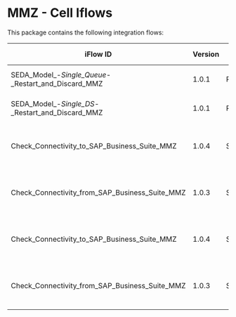 # MMZ - Cell Iflows

This package contains the following integration flows:


<!-- IFLOW_TABLE_START -->
| iFlow ID      | Version | Sender        | Receiver      | Description                        | Details Link |
| ------------- | ------- | ------------- | ------------- | ---------------------------------- | ------------ |
| SEDA_Model_-_Single_Queue_-_Restart_and_Discard_MMZ | 1.0.1 | Postman | Dummy | Demo SEDA Iflow with JMS | [View Details](SEDA_Model_-_Single_Queue_-_Restart_and_Discard_MMZ-1.0.1/readme.md) |
| SEDA_Model_-_Single_DS_-_Restart_and_Discard_MMZ | 1.0.1 | Postman | Dummy | Demo SEDA Iflow with DS | [View Details](SEDA_Model_-_Single_DS_-_Restart_and_Discard_MMZ-1.0.1/readme.md) |
| Check_Connectivity_to_SAP_Business_Suite_MMZ | 1.0.4 | SAPCloudforCustomer | SAPERP | Check Connectivity with SAP Business Suite | [View Details](Check_Connectivity_to_SAP_Business_Suite_MMZ-1.0.4/readme.md) |
| Check_Connectivity_from_SAP_Business_Suite_MMZ | 1.0.3 | SAPERP | SAPCloudforCustomer | Check Connectivity with SAP Business Suite | [View Details](Check_Connectivity_from_SAP_Business_Suite_MMZ-1.0.3/readme.md) |
| Check_Connectivity_to_SAP_Business_Suite_MMZ | 1.0.4 | SAPCloudforCustomer | SAPERP | Check Connectivity with SAP Business Suite | [View Details](Check_Connectivity_to_SAP_Business_Suite_MMZ-1.0.4/readme.md) |
| Check_Connectivity_from_SAP_Business_Suite_MMZ | 1.0.3 | SAPERP | SAPCloudforCustomer | Check Connectivity with SAP Business Suite | [View Details](Check_Connectivity_from_SAP_Business_Suite_MMZ-1.0.3/readme.md) |
<!-- IFLOW_TABLE_END -->
